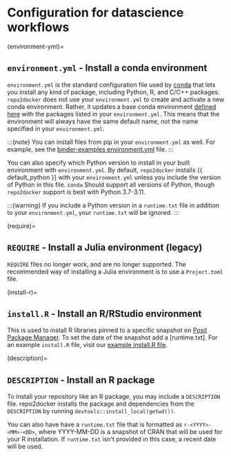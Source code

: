 # Configuration for datascience workflows

(environment-yml)=

## `environment.yml` - Install a conda environment

`environment.yml` is the standard configuration file used by [conda](https://conda.io)
that lets you install any kind of package,
including Python, R, and C/C++ packages.
`repo2docker` does not use your `environment.yml` to create and activate a new conda environment.
Rather, it updates a base conda environment [defined here](https://github.com/jupyterhub/repo2docker/blob/HEAD/repo2docker/buildpacks/conda/environment.yml) with the packages listed in your `environment.yml`.
This means that the environment will always have the same default name, not the name
specified in your `environment.yml`.

:::{note}
You can install files from pip in your `environment.yml` as well.
For example, see the [binder-examples environment.yml](https://github.com/binder-examples/python-conda_pip/blob/HEAD/environment.yml)
file.
:::

You can also specify which Python version to install in your built environment
with `environment.yml`. By default, `repo2docker` installs
{{ default_python }} with your `environment.yml` unless you include the version of
Python in this file. `conda` Should support all versions of Python,
though `repo2docker` support is best with Python 3.7-3.11.

:::{warning}
If you include a Python version in a `runtime.txt` file in addition to your
`environment.yml`, your `runtime.txt` will be ignored.
:::

(require)=

## `REQUIRE` - Install a Julia environment (legacy)

`REQUIRE` files no longer work, and are no longer supported.
The recommended way of installing a Julia environment is to use a `Project.toml` file.

(install-r)=

## `install.R` - Install an R/RStudio environment

This is used to install R libraries pinned to a specific snapshot on
[Posit Package Manager](https://packagemanager.posit.co/).
To set the date of the snapshot add a [runtime.txt].
For an example `install.R` file, visit our [example install.R file](https://github.com/binder-examples/r/blob/HEAD/install.R).

(description)=

## `DESCRIPTION` - Install an R package

To install your repository like an R package, you may include a
`DESCRIPTION` file. repo2docker installs the package and dependencies
from the `DESCRIPTION` by running `devtools::install_local(getwd())`.

You can also have have a `runtime.txt` file that is formatted as
`r-<YYYY>-<MM>-<DD>`, where YYYY-MM-DD is a snapshot of CRAN that will be used
for your R installation. If `runtime.txt` isn't provided in this case, a
recent date will be used.
